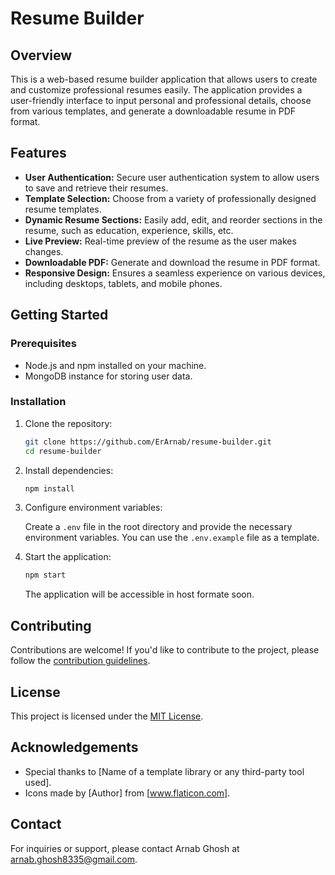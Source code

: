 # Resume Builder

## Overview

This is a web-based resume builder application that allows users to create and customize professional resumes easily. The application provides a user-friendly interface to input personal and professional details, choose from various templates, and generate a downloadable resume in PDF format.

## Features

- **User Authentication:** Secure user authentication system to allow users to save and retrieve their resumes.
- **Template Selection:** Choose from a variety of professionally designed resume templates.
- **Dynamic Resume Sections:** Easily add, edit, and reorder sections in the resume, such as education, experience, skills, etc.
- **Live Preview:** Real-time preview of the resume as the user makes changes.
- **Downloadable PDF:** Generate and download the resume in PDF format.
- **Responsive Design:** Ensures a seamless experience on various devices, including desktops, tablets, and mobile phones.

## Getting Started

### Prerequisites

- Node.js and npm installed on your machine.
- MongoDB instance for storing user data.

### Installation

1. Clone the repository:

    ```bash
    git clone https://github.com/ErArnab/resume-builder.git
    cd resume-builder
    ```

2. Install dependencies:

    ```bash
    npm install
    ```

3. Configure environment variables:

    Create a `.env` file in the root directory and provide the necessary environment variables. You can use the `.env.example` file as a template.

4. Start the application:

    ```bash
    npm start
    ```

    The application will be accessible in host formate soon.

## Contributing

Contributions are welcome! If you'd like to contribute to the project, please follow the [contribution guidelines](CONTRIBUTING.md).

## License

This project is licensed under the [MIT License](LICENSE).

## Acknowledgements

- Special thanks to [Name of a template library or any third-party tool used].
- Icons made by [Author] from [www.flaticon.com].

## Contact

For inquiries or support, please contact Arnab Ghosh at arnab.ghosh8335@gmail.com.
